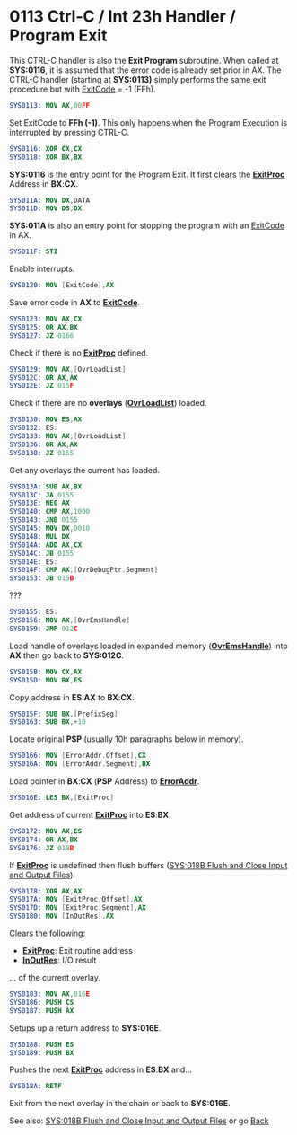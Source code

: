 # 0113 Ctrl-C / Int 23h Handler / Program Exit

This CTRL-C handler is also the **Exit Program** subroutine. When called at **SYS:0116**, it is assumed that the error code is already set prior in AX. The CTRL-C handler (starting at **SYS:0113)** simply performs the same exit procedure but with [ExitCode](DATA.md) = -1 (FFh).

```nasm
SYS0113: MOV AX,00FF
```

Set ExitCode to **FFh (-1)**. This only happens when the Program Execution is interrupted by pressing CTRL-C.

```nasm
SYS0116: XOR CX,CX
SYS0118: XOR BX,BX
```

**SYS:0116** is the entry point for the Program Exit. It first clears the **[ExitProc](DATA.md)** Address in **BX**:**CX**.

```nasm
SYS011A: MOV DX,DATA
SYS011D: MOV DS,DX
```

**SYS:011A** is also an entry point for stopping the program with an [ExitCode](DATA.md) in AX.

```nasm
SYS011F: STI
```

Enable interrupts.

```nasm
SYS0120: MOV [ExitCode],AX
```

Save error code in **AX** to **[ExitCode](DATA.md)**.

```nasm
SYS0123: MOV AX,CX
SYS0125: OR AX,BX
SYS0127: JZ 0166
```

Check if there is no **[ExitProc](DATA.md)** defined.

```nasm
SYS0129: MOV AX,[OvrLoadList]
SYS012C: OR AX,AX
SYS012E: JZ 015F
```

Check if there are no **overlays** (**[OvrLoadList](DATA.md)**) loaded.

```nasm
SYS0130: MOV ES,AX
SYS0132: ES:
SYS0133: MOV AX,[OvrLoadList]
SYS0136: OR AX,AX
SYS0138: JZ 0155
```

Get any overlays the current has loaded.

```nasm
SYS013A: SUB AX,BX
SYS013C: JA 0155
SYS013E: NEG AX
SYS0140: CMP AX,1000
SYS0143: JNB 0155
SYS0145: MOV DX,0010
SYS0148: MUL DX
SYS014A: ADD AX,CX
SYS014C: JB 0155
SYS014E: ES:
SYS014F: CMP AX,[OvrDebugPtr.Segment]
SYS0153: JB 015B
```

???

```nasm
SYS0155: ES:
SYS0156: MOV AX,[OvrEmsHandle]
SYS0159: JMP 012C
```

Load handle of overlays loaded in expanded memory (**[OvrEmsHandle](DATA.md)**) into **AX** then go back to **SYS:012C**.

```nasm
SYS015B: MOV CX,AX
SYS015D: MOV BX,ES
```

Copy address in **ES**:**AX** to **BX**:**CX**.

```nasm
SYS015F: SUB BX,[PrefixSeg]
SYS0163: SUB BX,+10
```

Locate original **PSP** (usually 10h paragraphs below in memory).

```nasm
SYS0166: MOV [ErrorAddr.Offset],CX
SYS016A: MOV [ErrorAddr.Segment],BX
```

Load pointer in **BX**:**CX** (**PSP** Address) to **[ErrorAddr](DATA.md)**.

```nasm
SYS016E: LES BX,[ExitProc]
```

Get address of current **[ExitProc](DATA.md)** into **ES**:**BX**.

```nasm
SYS0172: MOV AX,ES
SYS0174: OR AX,BX
SYS0176: JZ 018B
```

If **[ExitProc](DATA.md)** is undefined then flush buffers ([SYS:018B Flush and Close Input and Output Files](018B-FLUSH-FILES.md)).

```nasm
SYS0178: XOR AX,AX
SYS017A: MOV [ExitProc.Offset],AX
SYS017D: MOV [ExitProc.Segment],AX
SYS0180: MOV [InOutRes],AX
```

Clears the following:
- **[ExitProc](DATA.md)**: Exit routine address
- **[InOutRes](DATA.md)**: I/O result

... of the current overlay.

```nasm
SYS0183: MOV AX,016E
SYS0186: PUSH CS
SYS0187: PUSH AX
```

Setups up a return address to **SYS:016E**.

```nasm
SYS0188: PUSH ES
SYS0189: PUSH BX
```

Pushes the next **[ExitProc](DATA.md)** address in **ES**:**BX** and...

```nasm
SYS018A: RETF
```

Exit from the next overlay in the chain or back to **SYS:016E**.

See also: [SYS:018B Flush and Close Input and Output Files](018B-FLUSH-FILES.md) or go [Back](../README.md)